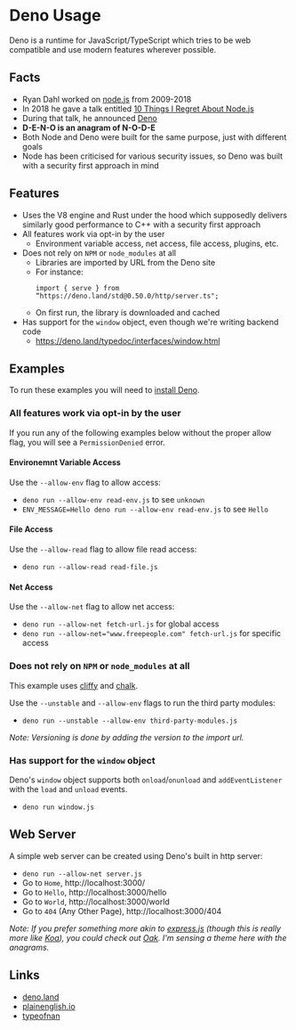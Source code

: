 # Deno Usage

Deno is a runtime for JavaScript/TypeScript which tries to be web compatible and use modern features wherever possible.

## Facts

* Ryan Dahl worked on [node.js](https://nodejs.org/) from 2009-2018
* In 2018 he gave a talk entitled [10 Things I Regret About Node.js](https://www.youtube.com/watch?v=M3BM9TB-8yA)
* During that talk, he announced [Deno](https://deno.land/)
* **D-E-N-O is an anagram of N-O-D-E**
* Both Node and Deno were built for the same purpose, just with different goals
* Node has been criticised for various security issues, so Deno was built with a security first approach in mind

## Features

* Uses the V8 engine and Rust under the hood which supposedly delivers similarly good performance to C++ with a security first approach
* All features work via opt-in by the user
    - Environment variable access, net access, file access, plugins, etc.
* Does not rely on `NPM` or `node_modules` at all
    - Libraries are imported by URL from the Deno site
    - For instance:
        ```
        import { serve } from “https://deno.land/std@0.50.0/http/server.ts";
        ```
    - On first run, the library is downloaded and cached
* Has support for the `window` object, even though we're writing backend code
    - https://deno.land/typedoc/interfaces/window.html

## Examples

To run these examples you will need to [install Deno](https://deno.land/manual/getting_started/installation).

### All features work via opt-in by the user

If you run any of the following examples below without the proper allow flag, you will see a `PermissionDenied` error.

#### Environemnt Variable Access

Use the `--allow-env` flag to allow access:
  - `deno run --allow-env read-env.js` to see `unknown`
  - `ENV_MESSAGE=Hello deno run --allow-env read-env.js` to see `Hello`

#### File Access

Use the `--allow-read` flag to allow file read access:
  - `deno run --allow-read read-file.js`

#### Net Access

Use the `--allow-net` flag to allow net access:
  - `deno run --allow-net fetch-url.js` for global access
  - `deno run --allow-net="www.freepeople.com" fetch-url.js` for specific access

### Does not rely on `NPM` or `node_modules` at all

This example uses [cliffy](https://github.com/c4spar/deno-cliffy) and [chalk](https://github.com/canonic-epicure/chalk-deno).

Use the `--unstable` and `--allow-env` flags to run the third party modules:
  - `deno run --unstable --allow-env third-party-modules.js`

_Note: Versioning is done by adding the version to the import url._

### Has support for the `window` object

Deno's `window` object supports both `onload`/`onunload` and `addEventListener` with the `load` and `unload` events.
  - `deno run window.js`

## Web Server

A simple web server can be created using Deno's built in http server:
  - `deno run --allow-net server.js`
  - Go to `Home`, http://localhost:3000/
  - Go to `Hello`, http://localhost:3000/hello
  - Go to `World`, http://localhost:3000/world
  - Go to `404` (Any Other Page), http://localhost:3000/404

_Note: If you prefer something more akin to [express.js](https://expressjs.com/) (though this is really more like [Koa](https://koajs.com/)), you could check out [Oak](https://github.com/oakserver/oak). I'm sensing a theme here with the anagrams._

## Links
- [deno.land](https://deno.land/)
- [plainenglish.io](https://javascript.plainenglish.io/)
- [typeofnan](https://typeofnan.dev/writing-your-first-deno-server-in-60-lines/)


